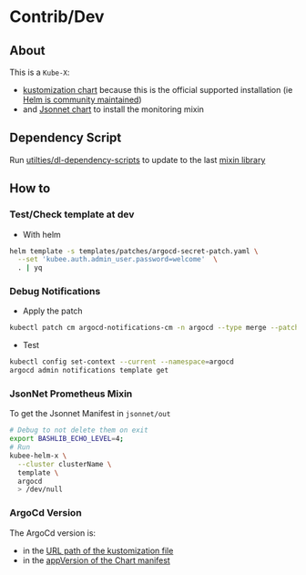 # Contrib/Dev

## About

This is a `Kube-X`:
* [kustomization chart](../../../docs/bin/kubee-helm-post-renderer.md#kustomization) because this is the official supported installation (ie [Helm is community maintained](https://argo-cd.readthedocs.io/en/stable/operator-manual/installation/#helm))
* and [Jsonnet chart](../../../docs/bin/kubee-helm-x.md#what-is-a-jsonnet-kubee-chart) to install the monitoring mixin


## Dependency Script

Run [utilties/dl-dependency-scripts](utilties/dl-dependency-scripts) to update to the last [mixin library](jsonnet/kubee/mixin.libsonnet)

## How to

### Test/Check template at dev

* With helm
```bash
helm template -s templates/patches/argocd-secret-patch.yaml \
  --set 'kubee.auth.admin_user.password=welcome'  \
  . | yq
```


### Debug Notifications

* Apply the patch
```bash
kubectl patch cm argocd-notifications-cm -n argocd --type merge --patch-file argo/patches/argocd-notifications-config-map-patch.yml
```
* Test
```bash
kubectl config set-context --current --namespace=argocd
argocd admin notifications template get
```

### JsonNet Prometheus Mixin

To get the Jsonnet Manifest in `jsonnet/out` 

```bash
# Debug to not delete them on exit
export BASHLIB_ECHO_LEVEL=4;
# Run
kubee-helm-x \
  --cluster clusterName \
  template \
  argocd
  > /dev/null
```


### ArgoCd Version

The ArgoCd version is:
* in the [URL path of the kustomization file](kustomization.yml)
* in the [appVersion of the Chart manifest](Chart.yaml)